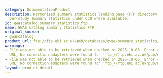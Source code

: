 ```yaml
---
category: DocumentationProduct
description: Harmonised summary statistics landing page (FTP directory containing
  per-study summary statistics under CC0 where available)
id: gwascatalog.summary_statistics.ftp
name: GWAS Catalog Summary Statistics FTP
original_source:
- gwascatalog
product_url: ftp://ftp.ebi.ac.uk/pub/databases/gwas/summary_statistics/
warnings:
- File was not able to be retrieved when checked on 2025-10-06_ Error connecting to
  URL_ No connection adapters were found for 'ftp_//ftp.ebi.ac.uk/pub/databases/gwas/summary_statistics/'
- File was not able to be retrieved when checked on 2025-10-06_ Error connecting to
  URL_ No connection adapters were found for 'ftp_//ftp.ebi.ac.uk/pub/databases/gwas/summary_statistics/'
layout: product_detail
---
```

